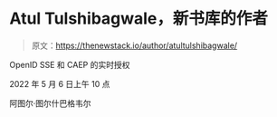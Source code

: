 # Atul Tulshibagwale，新书库的作者

> 原文：<https://thenewstack.io/author/atultulshibagwale/>

OpenID SSE 和 CAEP 的实时授权

2022 年 5 月 6 日上午 10 点

阿图尔·图尔什巴格韦尔